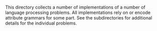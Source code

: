 This directory collects a number of implementations of a number of language processing problems. All implementations rely on or encode attribute grammars for some part. See the subdirectories for additional details for the individual problems.